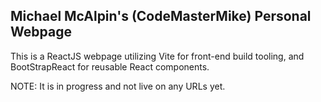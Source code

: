 ## Michael McAlpin's (CodeMasterMike) Personal Webpage

This is a ReactJS webpage utilizing Vite for front-end build tooling, and BootStrapReact for reusable React components.

NOTE: It is in progress and not live on any URLs yet.
